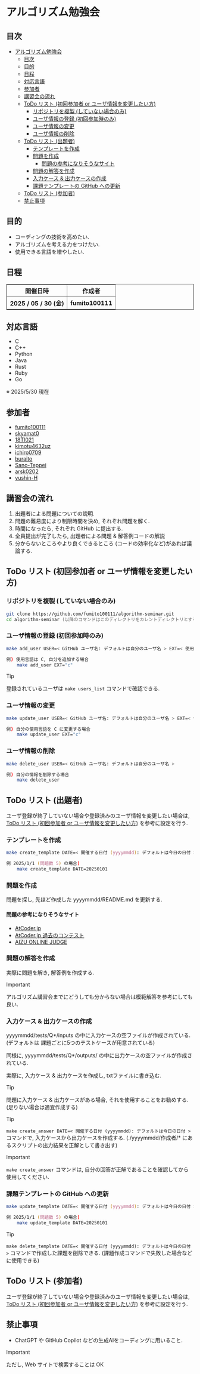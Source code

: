 # アルゴリズム勉強会

## 目次
- [アルゴリズム勉強会](#アルゴリズム勉強会)
  - [目次](#目次)
  - [目的](#目的)
  - [日程](#日程)
  - [対応言語](#対応言語)
  - [参加者](#参加者)
  - [講習会の流れ](#講習会の流れ)
  - [ToDo リスト (初回参加者 or ユーザ情報を変更したい方)](#todo-リスト-初回参加者-or-ユーザ情報を変更したい方)
    - [リポジトリを複製 (していない場合のみ)](#リポジトリを複製-していない場合のみ)
    - [ユーザ情報の登録 (初回参加時のみ)](#ユーザ情報の登録-初回参加時のみ)
    - [ユーザ情報の変更](#ユーザ情報の変更)
    - [ユーザ情報の削除](#ユーザ情報の削除)
  - [ToDo リスト (出題者)](#todo-リスト-出題者)
    - [テンプレートを作成](#テンプレートを作成)
    - [問題を作成](#問題を作成)
      - [問題の参考になりそうなサイト](#問題の参考になりそうなサイト)
    - [問題の解答を作成](#問題の解答を作成)
    - [入力ケース \& 出力ケースの作成](#入力ケース--出力ケースの作成)
    - [課題テンプレートの GitHub への更新](#課題テンプレートの-github-への更新)
  - [ToDo リスト (参加者)](#todo-リスト-参加者)
  - [禁止事項](#禁止事項)

## 目的
- コーディングの技術を高めたい.
- アルゴリズムを考える力をつけたい.
- 使用できる言語を増やしたい.

## 日程
<table align="center" border="1" width="400">
  <tr>
    <th>開催日時</th>
    <th>作成者</th>
  </tr>
  <tr>
    <th>2025 / 05 / 30 (金)</th>
    <th>fumito100111</th>
  </tr>
</table>

## 対応言語
- C
- C++
- Python
- Java
- Rust
- Ruby
- Go

※ 2025/5/30 現在

## 参加者
- [fumito100111](https://github.com/fumito100111)
- [skyamat0](https://github.com/skyamat0)
- [18TI021](https://github.com/18TI021)
- [kimotu4632uz](https://github.com/kimotu4632uz)
- [ichiro0709](https://github.com/ichiro0709)
- [buraito](https://github.com/buraito)
- [Sano-Teppei](https://github.com/Sano-Teppei)
- [arsk0202](https://github.com/arsk0202)
- [yushin-H](https://github.com/yushin-H)

## 講習会の流れ
1. 出題者による問題についての説明.
2. 問題の難易度により制限時間を決め, それぞれ問題を解く.
3. 時間になったら, それぞれ GitHub に提出する.
4. 全員提出が完了したら, 出題者による問題 & 解答例コードの解説
5. 分からないところやより良くできるところ (コードの効率化など)があれば議論する.

## ToDo リスト (初回参加者 or ユーザ情報を変更したい方)
### リポジトリを複製 (していない場合のみ)
```zsh
git clone https://github.com/fumito100111/algorithm-seminar.git
cd algorithm-seminar (以降のコマンドはこのディレクトリをカレントディレクトリとする.)
```

### ユーザ情報の登録 (初回参加時のみ)
```zsh
make add_user USER=< GitHub ユーザ名: デフォルトは自分のユーザ名 > EXT=< 使用言語の拡張子: デフォルトは Python >

例) 使用言語は C, 自分を追加する場合
    make add_user EXT="c"
```
> [!TIP]
> 登録されているユーザは ```make users_list``` コマンドで確認できる.

### ユーザ情報の変更
```zsh
make update_user USER=< GitHub ユーザ名: デフォルトは自分のユーザ名 > EXT=< 使用言語の拡張子: デフォルトは Python >

例) 自分の使用言語を C に変更する場合
    make update_user EXT="c"
```

### ユーザ情報の削除
```zsh
make delete_user USER=< GitHub ユーザ名: デフォルトは自分のユーザ名 >

例) 自分の情報を削除する場合
    make delete_user
```

## ToDo リスト (出題者)
ユーザ登録が終了していない場合や登録済みのユーザ情報を変更したい場合は,
[ToDo リスト (初回参加者 or ユーザ情報を変更したい方)](#todo-リスト-初回参加者-or-ユーザ情報を変更したい方) を参考に設定を行う.

### テンプレートを作成
```zsh
make create_template DATE=< 開催する日付 (yyyymmdd): デフォルトは今日の日付 > ASSIGNMENTS=< 課題の総数: デフォルトは 5>

例 2025/1/1 (問題数 5) の場合)
    make create_template DATE=20250101
```

### 問題を作成
問題を探し, 先ほど作成した yyyymmdd/README.md を更新する.

#### 問題の参考になりそうなサイト
- [AtCoder.jp](https://atcoder.jp/?lang=ja)
- [AtCoder.jp 過去のコンテスト](https://atcoder.jp/contests/archive?lang=ja)
- [AIZU ONLINE JUDGE](https://judge.u-aizu.ac.jp/onlinejudge/)

### 問題の解答を作成
実際に問題を解き, 解答例を作成する.

> [!IMPORTANT]
> アルゴリズム講習会までにどうしても分からない場合は模範解答を参考にしても良い.

### 入力ケース & 出力ケースの作成
yyyymmdd/tests/Q*/inputs の中に入力ケースの空ファイルが作成されている. (デフォルトは 課題ごとに5つのテストケースが用意されている)

同様に, yyyymmdd/tests/Q*/outputs/ の中に出力ケースの空ファイルが作成されている.

実際に, 入力ケース & 出力ケースを作成し, txtファイルに書き込む.

> [!TIP]
> 問題に入力ケース & 出力ケースがある場合, それを使用することをお勧めする. (足りない場合は適宜作成する)

> [!TIP]
> ```make create_answer DATE=< 開催する日付 (yyyymmdd): デフォルトは今日の日付 >``` コマンドで, 入力ケースから出力ケースを作成する. (./yyyymmdd/作成者/* にあるスクリプトの出力結果を正解として書き出す)

> [!IMPORTANT]
> ```make create_answer``` コマンドは, 自分の回答が正解であることを確認してから使用してください.

### 課題テンプレートの GitHub への更新
```zsh
make update_template DATE=< 開催する日付 (yyyymmdd): デフォルトは今日の日付 >

例 2025/1/1 (問題数 5) の場合)
    make update_template DATE=20250101
```

> [!TIP]
> ```make delete_template DATE=< 開催する日付 (yyyymmdd): デフォルトは今日の日付 >``` コマンドで作成した課題を削除できる. (課題作成コマンドで失敗した場合などに使用できる)

## ToDo リスト (参加者)
ユーザ登録が終了していない場合や登録済みのユーザ情報を変更したい場合は,
[ToDo リスト (初回参加者 or ユーザ情報を変更したい方)](#todo-リスト-初回参加者-or-ユーザ情報を変更したい方) を参考に設定を行う.

## 禁止事項
- ChatGPT や GitHub Copilot などの生成AIをコーディングに用いること.

> [!IMPORTANT]
> ただし, Web サイトで検索することは OK
